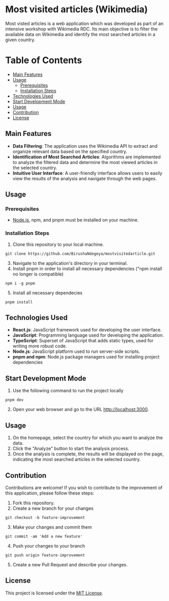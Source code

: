 
# Most visited articles (Wikimedia)

Most visted articles is a web application which was developed as part of an intensive workshop with Wikimedia RDC. Its main objective is to filter the available data on Wikimedia and identify the most searched articles in a given country.

# Table of Contents
  - [Main Features](#main-features)
  - [Usage](#usage)
    - [Prerequisites](#prerequisites)
    - [Installation Steps](#installation-steps)
  - [Technologies Used](#technologies-used)
  - [Start Development Mode](#start-development-mode)
  - [Usage](#usage-1)
  - [Contribution](#contribution)
  - [License](#license)



## Main Features

- **Data Filtering**: The application uses the Wikimedia API to extract and organize relevant data based on the specified country.
- **Identification of Most Searched Articles**: Algorithms are implemented to analyze the filtered data and determine the most viewed articles in the selected country.
- **Intuitive User Interface**: A user-friendly interface allows users to easily view the results of the analysis and navigate through the web pages.

##  Usage

### Prerequisites

- [Node.js](https://nodejs.org/en), npm, and pnpm must be installed on your machine.

### Installation Steps

1. Clone this repository to your local machine.
```
git clone https://github.com/BirushaNdegeya/mostvisitedarticle.git
```
3. Navigate to the application's directory in your terminal.
4. Install pnpm in order to install all necessary dependencies ("npm install no longer is compatible)
```
npm i -g pnpm
```
5. Install all necessary dependecies
```
pnpm install
```
## Technologies Used

- **React.js**: JavaScript framework used for developing the user interface.
- **JavaScript**: Programming language used for developing the application.
- **TypeScript**: Superset of JavaScript that adds static types, used for writing more robust code.
- **Node.js**: JavaScript platform used to run server-side scripts.
- **pnpm and npm**: Node.js package managers used for installing project dependencies

## Start Development Mode

1. Use the following command to run the project locally
```
pnpm dev
```
2. Open your web browser and go to the URL [http://localhost:3000](http://localhost:3000).

## Usage

1. On the homepage, select the country for which you want to analyze the data.
2. Click the "Analyze" button to start the analysis process.
3. Once the analysis is complete, the results will be displayed on the page, indicating the most searched articles in the selected country.

## Contribution

Contributions are welcome! If you wish to contribute to the improvement of this application, please follow these steps:

1. Fork this repository.
2. Create a new branch for your changes
```
git checkout -b feature-improvement
``` 
3. Make your changes and commit them
```
git commit -am 'Add a new feature'
``` 
4. Push your changes to your branch 
```
git push origin feature-improvement
``` 
5. Create a new Pull Request and describe your changes.

## License

This project is licensed under the [MIT License](https://opensource.org/licenses/MIT).
